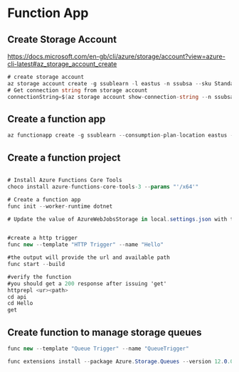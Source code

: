 # Function App

## Create Storage Account

<https://docs.microsoft.com/en-gb/cli/azure/storage/account?view=azure-cli-latest#az_storage_account_create>

```c#
# create storage account
az storage account create -g ssublearn -l eastus -n ssubsa --sku Standard_LRS
# Get connection string from storage account
connectionString=$(az storage account show-connection-string --n ssubsa -g ssublearn)
```

## Create a function app

```c#
az functionapp create -g ssublearn --consumption-plan-location eastus -n ssubFunc --os-type Linux --runtime dotnet --functions-version 3 --storage-account ssubsa
```

## Create a function project

```c#

# Install Azure Functions Core Tools
choco install azure-functions-core-tools-3 --params "'/x64'"

# Create a function app
func init --worker-runtime dotnet

# Update the value of AzureWebJobsStorage in local.settings.json with the connection string


#create a http trigger
func new --template "HTTP Trigger" --name "Hello"

#the output will provide the url and available path
func start --build

#verify the function
#you should get a 200 response after issuing 'get'
httprepl <ur><path>
cd api
cd Hello
get
```

## Create function to manage storage queues

```c#
func new --template "Queue Trigger" --name "QueueTrigger"

func extensions install --package Azure.Storage.Queues --version 12.0.0

```
